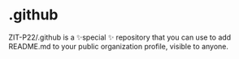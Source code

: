 # .github
ZIT-P22/.github is a ✨special ✨ repository that you can use to add README.md to your public organization profile, visible to anyone.
